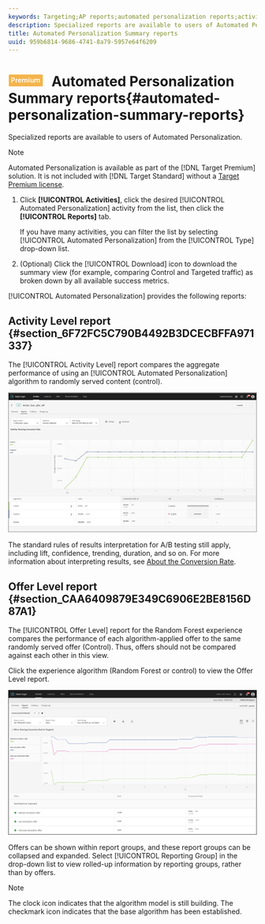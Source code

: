 ```yaml
---
keywords: Targeting;AP reports;automated personalization reports;activity level report;offer level report;offer detail report
description: Specialized reports are available to users of Automated Personalization.
title: Automated Personalization Summary reports
uuid: 959b6814-9686-4741-8a79-5957e64f6209
---
```


# ![PREMIUM](/help/assets/premium.png) Automated Personalization Summary reports{#automated-personalization-summary-reports}

Specialized reports are available to users of Automated Personalization.

>[!NOTE]
>
>Automated Personalization is available as part of the [!DNL Target Premium] solution. It is not included with [!DNL Target Standard] without a [Target Premium license](/help/c-intro/intro.md#premium).

1. Click **[!UICONTROL Activities]**, click the desired [!UICONTROL Automated Personalization] activity from the list, then click the **[!UICONTROL Reports]** tab.

   If you have many activities, you can filter the list by selecting [!UICONTROL Automated Personalization] from the [!UICONTROL Type] drop-down list. 

1. (Optional) Click the [!UICONTROL Download] icon to download the summary view (for example, comparing Control and Targeted traffic) as broken down by all available success metrics.

[!UICONTROL Automated Personalization] provides the following reports:

## Activity Level report {#section_6F72FC5C790B4492B3DCECBFFA971337}

The [!UICONTROL Activity Level] report compares the aggregate performance of using an [!UICONTROL Automated Personalization] algorithm to randomly served content (control).

![](assets/box_plot_ap.jpg)

The standard rules of results interpretation for A/B testing still apply, including lift, confidence, trending, duration, and so on. For more information about interpreting results, see [About the Conversion Rate](../c-reports/conversion-rate.md#concept_2D9FEDE8F94A485DAC86D611BFBDC844).

## Offer Level report {#section_CAA6409879E349C6906E2BE8156D87A1}

The [!UICONTROL Offer Level] report for the Random Forest experience compares the performance of each algorithm-applied offer to the same randomly served offer (Control). Thus, offers should not be compared against each other in this view.

Click the experience algorithm (Random Forest or control) to view the Offer Level report.

![](assets/ap_OfferLevelRpt.png)

Offers can be shown within report groups, and these report groups can be collapsed and expanded. Select [!UICONTROL Reporting Group] in the drop-down list to view rolled-up information by reporting groups, rather than by offers.

>[!NOTE]
>
>The clock icon indicates that the algorithm model is still building. The checkmark icon indicates that the base algorithm has been established.
